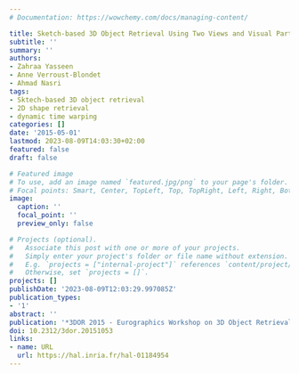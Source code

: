 ```yaml
---
# Documentation: https://wowchemy.com/docs/managing-content/

title: Sketch-based 3D Object Retrieval Using Two Views and Visual Part Alignment
subtitle: ''
summary: ''
authors:
- Zahraa Yasseen
- Anne Verroust-Blondet
- Ahmad Nasri
tags:
- Sktech-based 3D object retrieval
- 2D shape retrieval
- dynamic time warping
categories: []
date: '2015-05-01'
lastmod: 2023-08-09T14:03:30+02:00
featured: false
draft: false

# Featured image
# To use, add an image named `featured.jpg/png` to your page's folder.
# Focal points: Smart, Center, TopLeft, Top, TopRight, Left, Right, BottomLeft, Bottom, BottomRight.
image:
  caption: ''
  focal_point: ''
  preview_only: false

# Projects (optional).
#   Associate this post with one or more of your projects.
#   Simply enter your project's folder or file name without extension.
#   E.g. `projects = ["internal-project"]` references `content/project/deep-learning/index.md`.
#   Otherwise, set `projects = []`.
projects: []
publishDate: '2023-08-09T12:03:29.997085Z'
publication_types:
- '1'
abstract: ''
publication: '*3DOR 2015 - Eurographics Workshop on 3D Object Retrieval*'
doi: 10.2312/3dor.20151053
links:
- name: URL
  url: https://hal.inria.fr/hal-01184954
---
```

